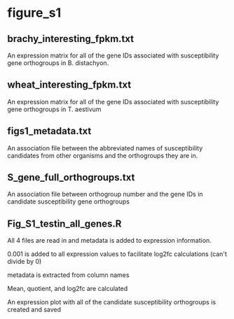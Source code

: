 # figure_s1

## brachy_interesting_fpkm.txt
An expression matrix for all of the gene IDs associated with susceptibility gene orthogroups in B. distachyon.

## wheat_interesting_fpkm.txt
An expression matrix for all of the gene IDs associated with susceptibility gene orthogroups in T. aestivum

## figs1_metadata.txt
An association file between the abbreviated names of susceptibility candidates from other organisms and the orthogroups they are in.

## S_gene_full_orthogroups.txt
An association file between orthogroup number and the gene IDs in candidate susceptibility gene orthogroups

## Fig_S1_testin_all_genes.R
All 4 files are read in and metadata is added to expression information.

0.001 is added to all expression values to facilitate log2fc calculations (can't divide by 0)

metadata is extracted from column names

Mean, quotient, and log2fc are calculated

An expression plot with all of the candidate susceptibility orthogroups is created and saved